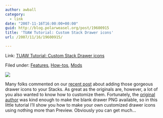```yaml
---
author: awball
category:
  - link
date: "2007-11-16T16:00:00+00:00"
guid: http://blog.polarweasel.org/post/19600915
title: 'TUAW Tutorial: Custom Stack Drawer icons'
url: /2007/11/16/19600915/

---
```

Link: [TUAW Tutorial: Custom Stack Drawer icons](http://feeds.tuaw.com/~r/weblogsinc/tuaw/~3/185974378/)

Filed under: [Features](http://www.tuaw.com/category/features/), [How-tos](http://www.tuaw.com/category/how-tos/), [Mods](http://www.tuaw.com/category/mods/)

![](http://www.blogsmithmedia.com/www.tuaw.com/media/2007/11/dt_dock111607.jpg)


Many folks commented on our [recent post](http://www.tuaw.com/2007/11/13/improve-your-stacks-with-some-drawers/) about adding those gorgeous drawer icons to your Stacks. As great as the originals are, however, a lot of you also wanted to know how to customize them. Fortunately, the [original author](http://optica-optima.blogspot.com/2007/11/png.html) was kind enough to make the blank drawer PNG available, so in this little tutorial I’ll show you how to make your own customized drawer icons using nothing more than Preview. Obviously you can get much…
